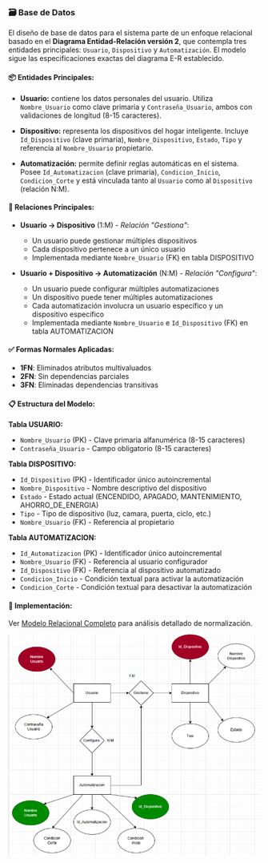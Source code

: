 ### 🗃️ Base de Datos

El diseño de base de datos para el sistema parte de un enfoque relacional basado en el **Diagrama Entidad-Relación versión 2**, que contempla tres entidades principales: `Usuario`, `Dispositivo` y `Automatización`. El modelo sigue las especificaciones exactas del diagrama E-R establecido.

#### 📦 Entidades Principales:

- **Usuario:** contiene los datos personales del usuario. Utiliza `Nombre_Usuario` como clave primaria y `Contraseña_Usuario`, ambos con validaciones de longitud (8-15 caracteres).

- **Dispositivo:** representa los dispositivos del hogar inteligente. Incluye `Id_Dispositivo` (clave primaria), `Nombre_Dispositivo`, `Estado`, `Tipo` y referencia al `Nombre_Usuario` propietario.

- **Automatización:** permite definir reglas automáticas en el sistema. Posee `Id_Automatizacion` (clave primaria), `Condicion_Inicio`, `Condicion_Corte` y está vinculada tanto al `Usuario` como al `Dispositivo` (relación N:M).

#### 🔗 Relaciones Principales:

- **Usuario → Dispositivo** (1:M) - *Relación "Gestiona"*: 
  - Un usuario puede gestionar múltiples dispositivos
  - Cada dispositivo pertenece a un único usuario
  - Implementada mediante `Nombre_Usuario` (FK) en tabla DISPOSITIVO

- **Usuario + Dispositivo → Automatización** (N:M) - *Relación "Configura"*:
  - Un usuario puede configurar múltiples automatizaciones
  - Un dispositivo puede tener múltiples automatizaciones  
  - Cada automatización involucra un usuario específico y un dispositivo específico
  - Implementada mediante `Nombre_Usuario` e `Id_Dispositivo` (FK) en tabla AUTOMATIZACION

#### ✅ Formas Normales Aplicadas:

- **1FN**: Eliminados atributos multivaluados
- **2FN**: Sin dependencias parciales
- **3FN**: Eliminadas dependencias transitivas

#### 📋 Estructura del Modelo:

**Tabla USUARIO:**
- `Nombre_Usuario` (PK) - Clave primaria alfanumérica (8-15 caracteres)
- `Contraseña_Usuario` - Campo obligatorio (8-15 caracteres)

**Tabla DISPOSITIVO:**
- `Id_Dispositivo` (PK) - Identificador único autoincremental
- `Nombre_Dispositivo` - Nombre descriptivo del dispositivo
- `Estado` - Estado actual (ENCENDIDO, APAGADO, MANTENIMIENTO, AHORRO_DE_ENERGIA)
- `Tipo` - Tipo de dispositivo (luz, camara, puerta, ciclo, etc.)
- `Nombre_Usuario` (FK) - Referencia al propietario

**Tabla AUTOMATIZACION:**
- `Id_Automatizacion` (PK) - Identificador único autoincremental
- `Nombre_Usuario` (FK) - Referencia al usuario configurador
- `Id_Dispositivo` (FK) - Referencia al dispositivo automatizado
- `Condicion_Inicio` - Condición textual para activar la automatización
- `Condicion_Corte` - Condición textual para desactivar la automatización

#### 🔧 Implementación:

Ver [Modelo Relacional Completo](modelo_relacional.md) para análisis detallado de normalización.

![Diagrama del Modelo Relacional](image.png)
